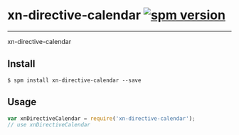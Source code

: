 # xn-directive-calendar [![spm version](http://spm.xiniunet.com:3000/badge/xn-directive-calendar)](http://spm.xiniunet.com:3000/package/xn-directive-calendar)

---

xn-directive-calendar

## Install

```
$ spm install xn-directive-calendar --save
```

## Usage

```js
var xnDirectiveCalendar = require('xn-directive-calendar');
// use xnDirectiveCalendar
```
